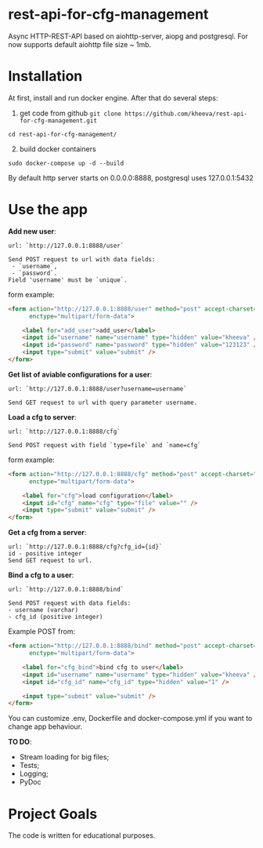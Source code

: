 # rest-api-for-cfg-management
Async HTTP-REST-API based on aiohttp-server, aiopg and postgresql.
For now supports default aiohttp file size ~ 1mb.

# Installation
At first, install and run docker engine.
After that do several steps:

1) get code from github
`git clone https://github.com/kheeva/rest-api-for-cfg-management.git`

`cd rest-api-for-cfg-management/`

2) build docker containers
```buildoutcfg
sudo docker-compose up -d --build
```

By default http server starts on 0.0.0.0:8888,
postgresql uses 127.0.0.1:5432

# Use the app
**Add new user**:

    url: `http://127.0.0.1:8888/user`
    
    Send POST request to url with data fields:
     - `username`,
     - `password`.
    Field 'username' must be `unique`.

form example:
```html
<form action="http://127.0.0.1:8888/user" method="post" accept-charset="utf-8"
      enctype="multipart/form-data">

    <label for="add_user">add_user</label>
    <input id="username" name="username" type="hidden" value="kheeva" />
    <input id="password" name="password" type="hidden" value="123123" />
    <input type="submit" value="submit" />
</form>
```

**Get list of aviable configurations for a user**:

    url: `http://127.0.0.1:8888/user?username=username`
    
    Send GET request to url with query parameter username.

**Load a cfg to server**:

    url: `http://127.0.0.1:8888/cfg`
    
    Send POST request with field `type=file` and `name=cfg`

form example:
```html
<form action="http://127.0.0.1:8888/cfg" method="post" accept-charset="utf-8"
      enctype="multipart/form-data">

    <label for="cfg">load configuration</label>
    <input id="cfg" name="cfg" type="file" value="" />
    <input type="submit" value="submit" />
</form>
```

**Get a cfg from a server**:

    url: `http://127.0.0.1:8888/cfg?cfg_id={id}`
    id - positive integer
    Send GET request to url.

**Bind a cfg to a user**:

    url: `http://127.0.0.1:8888/bind`
    
    Send POST request with data fields:
    - username (varchar)
    - cfg_id (positive integer)
    
Example POST from:
```html
<form action="http://127.0.0.1:8888/bind" method="post" accept-charset="utf-8"
      enctype="multipart/form-data">

    <label for="cfg_bind">bind cfg to user</label>
    <input id="username" name="username" type="hidden" value="kheeva" />
    <input id="cfg_id" name="cfg_id" type="hidden" value="1" />

    <input type="submit" value="submit" />
</form>
```
You can customize .env, Dockerfile and docker-compose.yml if you want to change app behaviour.


**TO DO**:
 - Stream loading for big files;
 - Tests;
 - Logging;
 - PyDoc

# Project Goals

The code is written for educational purposes.
